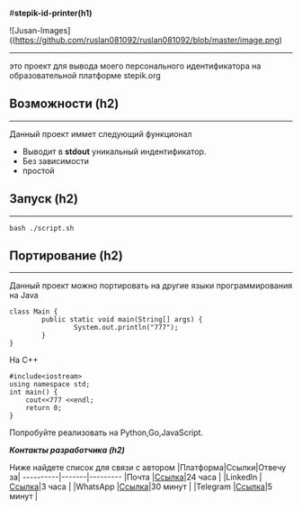 #**stepik-id-printer(h1)**

![Jusan-Images]((https://github.com/ruslan081092/ruslan081092/blob/master/image.png) 
***
это проект для вывода моего персонального идентификатора на образовательной платформе stepik.org
## Возможности (h2)
***
Данный проект иммет следующий функционал
* Выводит в **stdout** уникальный индентификатор.
* Без зависимости 
* простой

## Запуск (h2)
***
```
bash ./script.sh
```
## Портирование (h2)
***
Данный проект можно портировать на другие языки программирования
на Java

``` 
class Main {
        public static void main(String[] args) {
                System.out.println("777");
        }
}
```

На С++

``` 
#include<iostream>
using namespace std;
int main() {
    cout<<777 <<endl;
    return 0;
}
```

Попробуйте реализовать на Python,Go,JavaScript.

***Контакты разработчика (h2)***

Ниже найдете список для связи с автором
|Платформа|Ссылки|Отвечу за|
----------|-------|---------
|Почта    |[Ссылка](gmail.com)|24 часа  |
|Linkedln |[Ссылка](linkedin.com)|3 часа   |
|WhatsApp |[Ссылка](whatsapp.com)|30 минут |
|Telegram |[Ссылка](telegram.org)|5 минут  |
